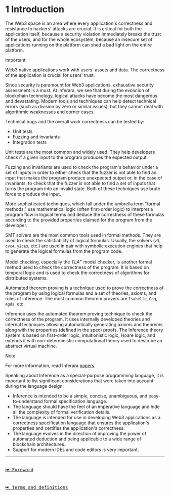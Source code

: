 # 1 Introduction

The Web3 space is an area where every application's correctness and resistance to hackers' attacks are crucial. It is critical for both the application itself, because a security violation immediately breaks the trust of the users, and for the whole ecosystem, because an insecure set of applications running on the platform can shed a bad light on the entire platform.

> [!IMPORTANT]
> Web3 native applications work with users' assets and data. The correctness of the application is crucial for users' trust.

Since security is paramount for Web3 applications, exhaustive security assessment is a must. At Inferara, we see that during the evolution of blockchain technology, logical attacks have become the most dangerous and devastating. Modern tools and techniques can help detect technical errors (such as division by zero or similar issues), but they cannot deal with algorithmic weaknesses and corner cases.

Technical bugs and the overall work correctness can be tested by:

- Unit tests
- Fuzzing and invariants
- Integration tests

Unit tests are the most common and widely used. They help developers check if a given input to the program produces the expected output.

Fuzzing and invariants are used to check the program's behavior under a set of inputs in order to either check that the fuzzer is not able to find an input that makes the program produce unexpected output or, in the case of invariants, to check that the fuzzer is not able to find a set of inputs that turns the program into an invalid state. Both of these techniques use brute force to produce the input.

More sophisticated techniques, which fall under the umbrella term "formal methods," use mathematical logic (often first-order logic) to interpret a program flow in logical terms and deduce the correctness of these formulas according to the provided properties claimed for the program from the developer.

SMT solvers are the most common tools used in formal methods. They are used to check the satisfiability of logical formulas. Usually, the solvers (`z3`, `cvc4`, `yices`, etc.) are used in pair with symbolic execution engines that help to generate the logical formulas from the program code.

Model checking, especially the $TLA^+$ model checker, is another formal method used to check the correctness of the program. It is based on temporal logic and is used to check the correctness of algorithms for distributed systems.

Automated theorem proving is a technique used to prove the correctness of the program by using logical formulas and a set of theories, axioms, and rules of inference. The most common theorem provers are `Isabelle`, `Coq`, `Agda`, etc.

Inference uses the automated theorem proving technique to check the correctness of the program. It uses internally developed theories and internal techniques allowing automatically generating axioms and theorems along with the properties (defined in the spec) proofs. The Inference theory system is based on first-order logic, intuitionistic logic, Hoare logic, and extends it with non-deterministic computational theory used to describe an abstract virtual machine.

> [!NOTE]
> For more information, read Inferara [papers](https://inferara.com/papers).

Speaking about Inference as a special-purpose programming language, it is important to list significant considerations that were taken into account during the language design:

- Inference is intended to be a simple, concise, unambiguous, and easy-to-understand formal specification language.
- The language should have the feel of an imperative language and hide all the complexity of formal verification details.
- The language is intended for use in developing Web3 applications as a correctness specification language that ensures the application's properties and certifies the application's correctness.
- The language evolves in the direction of improving the power of automated deduction and being applicable to a wide range of blockchain architectures.
- Support for modern IDEs and code editors is very important.

---

[<kbd><br>⏮️ Foreword<br><br></kbd>](./foreword.md)
[<kbd><br>⏭️ Terms and definitions<br><br></kbd>](./terms-and-definitions.md)
